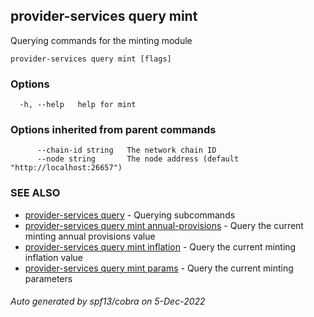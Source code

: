 ## provider-services query mint

Querying commands for the minting module

```
provider-services query mint [flags]
```

### Options

```
  -h, --help   help for mint
```

### Options inherited from parent commands

```
      --chain-id string   The network chain ID
      --node string       The node address (default "http://localhost:26657")
```

### SEE ALSO

* [provider-services query](provider-services_query.md)	 - Querying subcommands
* [provider-services query mint annual-provisions](provider-services_query_mint_annual-provisions.md)	 - Query the current minting annual provisions value
* [provider-services query mint inflation](provider-services_query_mint_inflation.md)	 - Query the current minting inflation value
* [provider-services query mint params](provider-services_query_mint_params.md)	 - Query the current minting parameters

###### Auto generated by spf13/cobra on 5-Dec-2022
